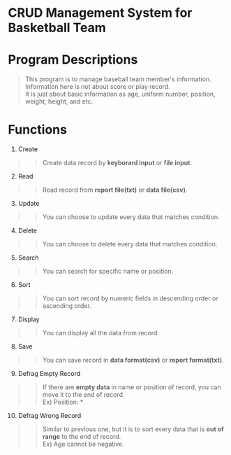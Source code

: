 CRUD Management System for Basketball Team
==========================================

# Program Descriptions
> This program is to manage baseball team member's information.   
> Information here is not about score or play record.   
> It is just about basic information as age, uniform number, position, weight, height, and etc.

# Functions
1. Create
>> Create data record by **keyborard input** or **file input**.
2. Read
>> Read record from **report file(txt)** or **data file(csv)**.
3. Update
>> You can choose to update every data that matches condition.
4. Delete
>> You can choose to delete every data that matches condition.
5. Search
>> You can search for specific name or position.
6. Sort
>> You can sort record by numeric fields in descending order or ascending order.
7. Display
>> You can display all the data from record.
8. Save
>> You can save record in **data format(csv)** or **report format(txt)**.
9. Defrag Empty Record
>> If there are **empty data** in name or position of record, you can move it to the end of record.   
>> Ex) Position: *
10. Defrag Wrong Record
>> Similar to previous one, but it is to sort every data that is **out of range** to the end of record.   
>> Ex) Age cannot be negative.
